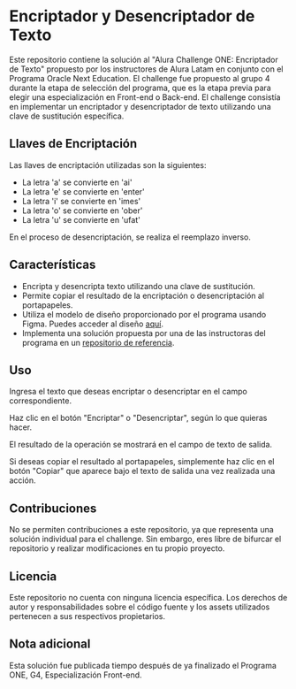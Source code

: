 # Encriptador y Desencriptador de Texto

Este repositorio contiene la solución al "Alura Challenge ONE: Encriptador de Texto" propuesto por los instructores de Alura Latam en conjunto con el Programa Oracle Next Education. 
El challenge fue propuesto al grupo 4 durante la etapa de selección del programa, que es la etapa previa para elegir una especialización en Front-end o Back-end. 
El challenge consistía en implementar un encriptador y desencriptador de texto utilizando una clave de sustitución específica.

## Llaves de Encriptación

Las llaves de encriptación utilizadas son la siguientes:

- La letra 'a' se convierte en 'ai'
- La letra 'e' se convierte en 'enter'
- La letra 'i' se convierte en 'imes'
- La letra 'o' se convierte en 'ober'
- La letra 'u' se convierte en 'ufat'

En el proceso de desencriptación, se realiza el reemplazo inverso.

## Características

- Encripta y desencripta texto utilizando una clave de sustitución.
- Permite copiar el resultado de la encriptación o desencriptación al portapapeles.
- Utiliza el modelo de diseño proporcionado por el programa usando Figma. Puedes acceder al diseño [aquí](https://www.figma.com/file/trP3p5nEh7XUyB3n2bomjP/Alura-Challenge---Desaf%C3%ADo-1---L%C3%B3gica?node-id=0%3A1).
- Implementa una solución propuesta por una de las instructoras del programa en un [repositorio de referencia](https://github.com/logica-programacion/Solucion-Challenge-encriptador).

## Uso

Ingresa el texto que deseas encriptar o desencriptar en el campo correspondiente.

Haz clic en el botón "Encriptar" o "Desencriptar", según lo que quieras hacer.

El resultado de la operación se mostrará en el campo de texto de salida.

Si deseas copiar el resultado al portapapeles, simplemente haz clic en el botón "Copiar" que aparece bajo el texto de salida una vez realizada una acción.

## Contribuciones

No se permiten contribuciones a este repositorio, ya que representa una solución individual para el challenge. Sin embargo, eres libre de bifurcar el repositorio y realizar modificaciones en tu propio proyecto.

## Licencia

Este repositorio no cuenta con ninguna licencia específica. Los derechos de autor y responsabilidades sobre el código fuente y los assets utilizados pertenecen a sus respectivos propietarios.

## Nota adicional

Esta solución fue publicada tiempo después de ya finalizado el Programa ONE, G4, Especialización Front-end.
